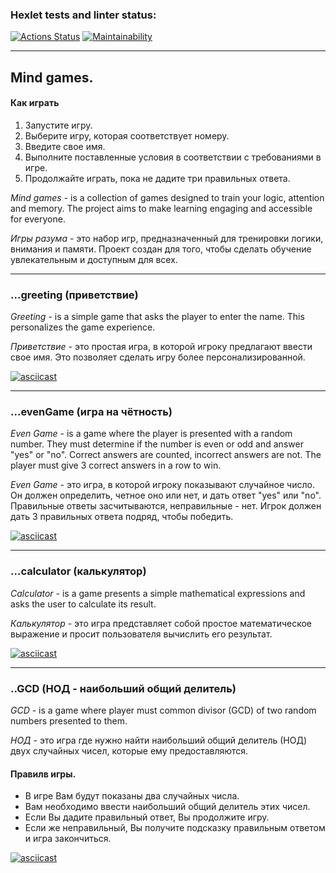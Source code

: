 ### Hexlet tests and linter status:
[![Actions Status](https://github.com/alexey4050/java-project-61/actions/workflows/hexlet-check.yml/badge.svg)](https://github.com/alexey4050/java-project-61/actions)
[![Maintainability](https://api.codeclimate.com/v1/badges/124cb8728be82e06f63d/maintainability)](https://codeclimate.com/github/alexey4050/java-project-61/maintainability)

---
## Mind games. 
#### Как играть
1. Запустите игру.
2. Выберите игру, которая соответствует номеру.
3. Введите свое имя.
4. Выполните поставленные условия в соответствии с требованиями в игре.
5. Продолжайте играть, пока не дадите три правильных ответа.

*Mind games* - is a collection of games designed to train your logic, attention and memory. The project aims to make learning engaging and accessible for everyone.

*Игры разума* - это набор игр, предназначенный для тренировки логики, внимания и памяти. Проект создан для того, чтобы сделать обучение увлекательным и доступным для всех.

---

### ...greeting (приветствие)


*Greeting* - is a simple game that asks the player to enter the name. This personalizes the game experience.

*Приветствие* - это простая игра, в которой игроку предлагают ввести свое имя. Это позволяет сделать игру более персонализированной.

[![ asciicast](https://asciinema.org/a/O41sMknRbYBpl8Np0Z5M2Sxjx.svg)](https://asciinema.org/a/O41sMknRbYBpl8Np0Z5M2Sxjx)
___ 

### ...evenGame (игра на чётность)

*Even Game* - is a game where the player is presented with a random number. They must determine if the number is even or odd and answer "yes" or "no". Correct answers are counted, incorrect answers are not. The player must give 3 correct answers in a row to win.

*Even Game* - это игра, в которой игроку показывают случайное число. Он должен определить, четное оно или нет, и дать ответ "yes" или "no". Правильные ответы засчитываются, неправильные - нет. Игрок должен дать 3 правильных ответа подряд, чтобы победить.

[![asciicast](https://asciinema.org/a/9Q396cajiYBxFRjTjyGIIFaQu.svg)](https://asciinema.org/a/9Q396cajiYBxFRjTjyGIIFaQu)

---

### ...calculator (калькулятор)
*Calculator* - is a game presents a simple mathematical expressions and asks the user to calculate its result.

*Калькулятор* - это игра представляет собой простое математическое выражение и просит пользователя вычислить его результат.

[![asciicast](https://asciinema.org/a/hpmvmbV6zAWAKcLFFX147aykm.svg)](https://asciinema.org/a/hpmvmbV6zAWAKcLFFX147aykm)

---

### ..GCD (НОД - наибольший общий делитель)
*GCD* - is a game where player must common divisor (GCD) of two random numbers presented to them.

*НОД* - это игра где нужно найти наибольший общий делитель (НОД) двух случайных чисел, которые ему предоставляются.

 #### Правилв игры.
* В игре Вам будут показаны два случайных числа.
* Вам необходимо ввести наибольший общий делитель этих чисел.
* Если Вы дадите правильный ответ, Вы продолжите игру.
* Если же неправильный, Вы получите подсказку  правильным ответом и игра закончиться.

[![asciicast](https://asciinema.org/a/PvJGAjnLVxWuQvs8hLxgVQfto.svg)](https://asciinema.org/a/PvJGAjnLVxWuQvs8hLxgVQfto)

